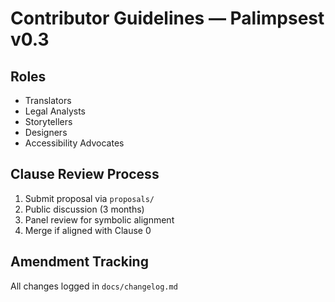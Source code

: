 # Contributor Guidelines — Palimpsest v0.3

## Roles

- Translators  
- Legal Analysts  
- Storytellers  
- Designers  
- Accessibility Advocates

## Clause Review Process

1. Submit proposal via `proposals/`  
2. Public discussion (3 months)  
3. Panel review for symbolic alignment  
4. Merge if aligned with Clause 0

## Amendment Tracking

All changes logged in `docs/changelog.md`
